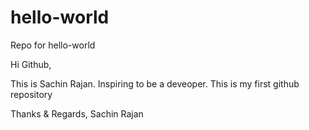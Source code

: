 # hello-world
Repo for hello-world

Hi Github,

This is Sachin Rajan. Inspiring to be a deveoper. This is my first github repository

Thanks & Regards,
Sachin Rajan
